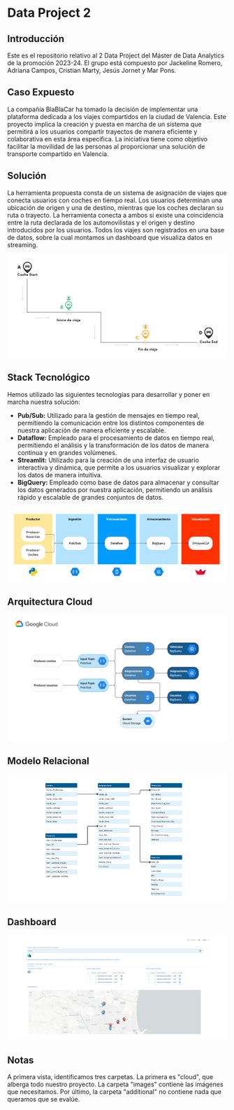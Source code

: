 # Data Project 2

## Introducción

Este es el repositorio relativo al 2 Data Project del Máster de Data Analytics de la promoción 2023-24. El grupo está compuesto por Jackeline Romero, Adriana Campos, Cristian Marty, Jesús Jornet y Mar Pons.

## Caso Expuesto

La compañía BlaBlaCar ha tomado la decisión de implementar una plataforma dedicada a los viajes compartidos en la ciudad de Valencia. Este proyecto implica la creación y puesta en marcha de un sistema que permitirá a los usuarios compartir trayectos de manera eficiente y colaborativa en esta área específica. La iniciativa tiene como objetivo facilitar la movilidad de las personas al proporcionar una solución de transporte compartido en Valencia.

## Solución

La herramienta propuesta consta de un sistema de asignación de viajes que conecta usuarios con coches en tiempo real. Los usuarios determinan una ubicación de origen y una de destino, mientras que los coches declaran su ruta o trayecto. La herramienta conecta a ambos si existe una coincidencia entre la ruta declarada de los automovilistas y el origen y destino introducidos por los usuarios. Todos los viajes son registrados en una base de datos, sobre la cual montamos un dashboard que visualiza datos en streaming.

![Stack](./imagenes/solucion.png)

## Stack Tecnológico

Hemos utilizado las siguientes tecnologías para desarrollar y poner en marcha nuestra solución:

- **Pub/Sub:** Utilizado para la gestión de mensajes en tiempo real, permitiendo la comunicación entre los distintos componentes de nuestra aplicación de manera eficiente y escalable.
- **Dataflow:** Empleado para el procesamiento de datos en tiempo real, permitiendo el análisis y la transformación de los datos de manera continua y en grandes volúmenes.
- **Streamlit:** Utilizado para la creación de una interfaz de usuario interactiva y dinámica, que permite a los usuarios visualizar y explorar los datos de manera intuitiva.
- **BigQuery:** Empleado como base de datos para almacenar y consultar los datos generados por nuestra aplicación, permitiendo un análisis rápido y escalable de grandes conjuntos de datos. 

![Stack](./imagenes/stack.png)


## Arquitectura Cloud

![Arquitectura](./imagenes/arquitectura_final.jpeg)



## Modelo Relacional

![Modelo](./imagenes/modelo_relacional.png)




## Dashboard

![Modelo](./imagenes/dashboard.png)


## Notas

A primera vista, identificamos tres carpetas. La primera es "cloud", que alberga todo nuestro proyecto. La carpeta "images" contiene las imágenes que necesitamos. Por último, la carpeta "additional" no contiene nada que queramos que se evalúe.
